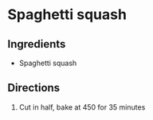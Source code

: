 Spaghetti squash
================

Ingredients
-----------

- Spaghetti squash

Directions
----------

1. Cut in half, bake at 450 for 35 minutes
